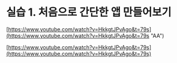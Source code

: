 # 실습 1. 처음으로 간단한 앱 만들어보기

[https://www.youtube.com/watch?v=HkkgtJPvAgo&t=79s](https://www.youtube.com/watch?v=HkkgtJPvAgo&t=79s "AA")



[https://www.youtube.com/watch?v=HkkgtJPvAgo&t=79s](https://www.youtube.com/watch?v=HkkgtJPvAgo&t=79s)



